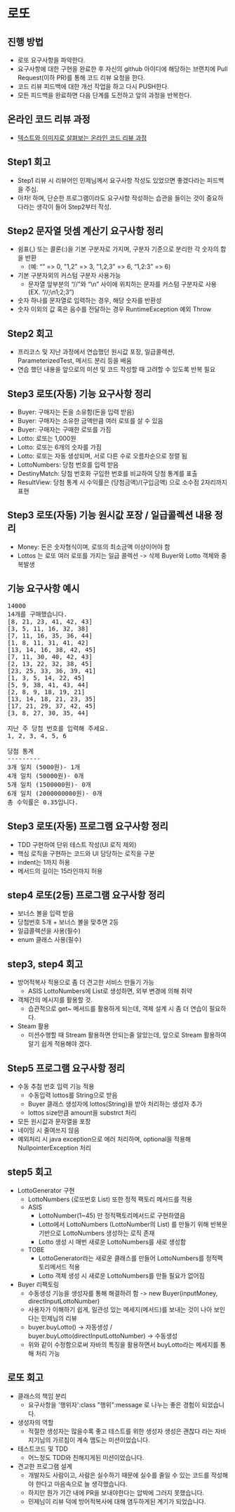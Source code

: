 # 로또
## 진행 방법
* 로또 요구사항을 파악한다.
* 요구사항에 대한 구현을 완료한 후 자신의 github 아이디에 해당하는 브랜치에 Pull Request(이하 PR)를 통해 코드 리뷰 요청을 한다.
* 코드 리뷰 피드백에 대한 개선 작업을 하고 다시 PUSH한다.
* 모든 피드백을 완료하면 다음 단계를 도전하고 앞의 과정을 반복한다.

## 온라인 코드 리뷰 과정
* [텍스트와 이미지로 살펴보는 온라인 코드 리뷰 과정](https://github.com/next-step/nextstep-docs/tree/master/codereview)


## Step1 회고
* Step1 리뷰 시 리뷰어인 민제님께서 요구사항 작성도 있었으면 좋겠다라는 피드백을 주심.
* 아차! 하며, 단순한 프로그램이라도 요구사항 작성하는 습관을 들이는 것이 중요하다라는 생각이 들어 Step2부터 작성.

## Step2 문자열 덧셈 계산기 요구사항 정리

* 쉼표(,) 또는 콜론(:)을 기본 구분자로 가지며, 구분자 기준으로 분리한 각 숫자의 합을 반환
  * (예: “” => 0, "1,2" => 3, "1,2,3" => 6, “1,2:3” => 6)
* 기본 구분자외의 커스텀 구분자 사용가능
  * 문자열 앞부분의 “//”와 “\n” 사이에 위치하는 문자를 커스텀 구분자로 사용(EX. “//;\n1;2;3”)
* 숫자 하나를 문자열로 입력하는 경우, 해당 숫자를 반환성
* 숫자 이외의 값 혹은 음수를 전달하는 경우 RuntimeException 예외 Throw

## Step2 회고
* 프리코스 및 지난 과정에서 연습했던 원시값 포장, 일급콜렉션, ParameterizedTest, 메서드 분리 등을 배움
* 연습 했던 내용을 앞으로의 미션 및 코드 작성할 때 고려할 수 있도록 반복 필요

## Step3 로또(자동) 기능 요구사항 정리
* Buyer: 구매자는 돈을 소유함(돈을 입력 받음)
* Buyer: 구매자는 소유한 금액만큼 여러 로또를 살 수 있음
* Buyer: 구매자는 구매한 로또를 가짐
* Lotto: 로또는 1,000원
* Lotto: 로또는 6개의 숫자를 가짐
* Lotto: 로또는 자동 생성되며, 서로 다른 수로 오름차순으로 정렬 됨
* LottoNumbers: 당첨 번호를 입력 받음
* DestinyMatch: 당첨 번호화 구입한 번호를 비교하여 당첨 통계를 표출
* ResultView: 당첨 통계 시 수익률은 (당첨금액)/(구입금액) 으로 소수점 2자리까지 표현
## Step3 로또(자동) 기능 원시값 포장 / 일급콜렉션 내용 정리
* Money: 돈은 숫자형식이며, 로또의 최소금액 이상이어야 함
* Lottos 는 로또 여러 로또를 가지는 일급 콜렉션
  -> 삭제 Buyer와 Lotto 객체와 중복발생
## 기능 요구사항 예시
<pre>
14000
14개를 구매했습니다.
[8, 21, 23, 41, 42, 43]
[3, 5, 11, 16, 32, 38]
[7, 11, 16, 35, 36, 44]
[1, 8, 11, 31, 41, 42]
[13, 14, 16, 38, 42, 45]
[7, 11, 30, 40, 42, 43]
[2, 13, 22, 32, 38, 45]
[23, 25, 33, 36, 39, 41]
[1, 3, 5, 14, 22, 45]
[5, 9, 38, 41, 43, 44]
[2, 8, 9, 18, 19, 21]
[13, 14, 18, 21, 23, 35]
[17, 21, 29, 37, 42, 45]
[3, 8, 27, 30, 35, 44]

지난 주 당첨 번호를 입력해 주세요.
1, 2, 3, 4, 5, 6

당첨 통계
---------
3개 일치 (5000원)- 1개
4개 일치 (50000원)- 0개
5개 일치 (1500000원)- 0개
6개 일치 (2000000000원)- 0개
총 수익률은 0.35입니다.
</pre>
## Step3 로또(자동) 프로그램 요구사항 정리
* TDD 구현하여 단위 테스트 작성(UI 로직 제외)
* 핵심 로직을 구현하는 코드와 UI 담당하는 로직을 구분
* indent는 1까지 허용
* 메서드의 길이는 15라인까지 허용

## step4 로또(2등) 프로그램 요구사항 정리
* 보너스 볼을 입력 받음
* 당첨번호 5개 + 보너스 볼을 맞추면 2등
* 일급콜렉션을 사용(필수)
* enum 클래스 사용(필수)

## step3, step4 회고
* 방어적복사 적용으로 좀 더 견고한 서비스 만들기 가능 
  - ASIS LottoNumbers에 List<Integer>로 생성하면, 외부 변경에 의해 취약
* 객체간의 메시지를 활용할 것.
  - 습관적으로 get~ 메서드를 활용하게 되는데, 객체 설계 시 좀 더 연습이 필요하다.
* Steam 활용
  - 미션수행할 때 Stream 활용하면 안되는줄 알았는데, 앞으로 Stream 활용하여 알기 쉽게 적용해야 겠다.

## Step5 프로그램 요구사항 정리
* 수동 추첨 번호 입력 기능 적용
  - 수동입력 lottos를 String으로 받음
  - Buyer 클래스 생성자에 lottos(String)을 받아 처리하는 생성자 추가
  - lottos size만큼 amount을 substrct 처리
* 모든 원시값과 문자열을 포장
* 네이밍 시 줄여쓰지 않음
* 예외처리 시 java exception으로 에러 처리하며, optional을 적용해 NullpointerException 처리
## step5 회고 
* LottoGenerator 구현 
  - LottoNumbers (로또번호 List) 또한 정적 팩토리 메서드를 적용
  - ASIS
    - LottoNumber(1~45) 만 정적팩토리메서드로 구현하였음
    - Lotto에서 LottoNumbers (LottoNumber의 List) 를 만들기 위해 반복문 기반으로 LottoNumbers 생성하는 로직 존재
    - Lotto 생성 시 매번 새로운 LottoNumbers를 새로 생성함
  - TOBE
    - LottoGenerator라는 새로운 클래스를 만들어 LottoNumbers를 정적팩토리메서드 적용
    - Lotto 객체 생성 시 새로운 LottoNumbers를 만들 필요가 없어짐
* Buyer 리팩토링
  - 수동생성 기능을 생성자를 통해 해결하려 함 -> new Buyer(inputMoney, directInputLottoNumber)
  - 사용자가 이해하기 쉽게, 일관성 있는 메세지(메서드)를 보내는 것이 나아 보인다는 민제님의 리뷰
  - buyer.buyLotto() -> 자동생성 / buyer.buyLotto(directInputLottoNumber) -> 수동생성
  - 위와 같이 수정함으로써 자바의 특징을 활용하면서 buyLotto라는 메세지를 통해 처리 가능
  
## 로또 회고
* 클래스의 책임 분리
  - 요구사항을 '행위자':class "행위":message 로 나누는 좋은 경험이 되었습니다.
* 생성자의 역할
  - 적절한 생성자는 많을수록 좋고 테스트를 위한 생성자 생성은 괜찮다 라는 자바지기님의 가르침이 계속 맴도는 미션이었습니다.
* 테스트코드 및 TDD
  - 어느정도 TDD와 친해지게된 미션이었습니다.
* 견고한 프로그램 설계
  - 개발자도 사람이고, 사람은 실수하기 때문에 실수를 줄일 수 있는 코드를 작성해야 한다고 마음속으로 늘 생각했습니다.
  - 하지만 뭔가 기간 내에 PR을 보내야한다는 압박에 그러지 못했습니다.
  - 민제님이 리뷰 덕에 방어적복사에 대해 염두하게된 계기가 되었습니다.
